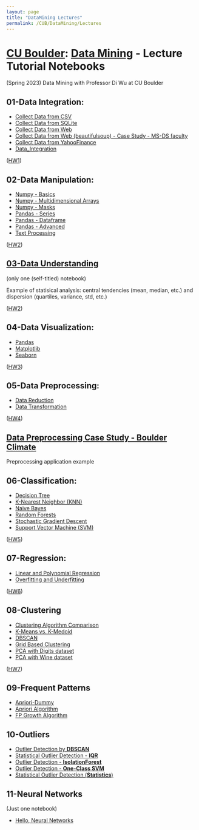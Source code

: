 ```yaml
---
layout: page
title: "DataMining Lectures"
permalink: /CUB/DataMining/Lectures
---
```


# [CU Boulder](../../CUB.md): [Data Mining](DataMining.md) - Lecture Tutorial Notebooks
(Spring 2023) Data Mining with Professor Di Wu at CU Boulder

## 01-Data Integration:
- [Collect Data from CSV](Lecture-Tutorials/01-Data-Integration/CollectDataFromCSV.html)
- [Collect Data from SQLite](Lecture-Tutorials/01-Data-Integration/CollectDataFromSQLite.html)
- [Collect Data from Web](Lecture-Tutorials/01-Data-Integration/CollectDataFromWeb.html)
- [Collect Data from Web (beautifulsoup) - Case Study - MS-DS faculty](Lecture-Tutorials/01-Data-Integration/CollectDataFromWeb%20-%20Case%20Study%20-%20MSDS%20Faculty.html)
- [Collect Data from YahooFinance](Lecture-Tutorials/01-Data-Integration/CollectDataFromYahoo.html)
- [Data_Integration](Lecture-Tutorials/01-Data-Integration/Data_Integration.html)

([HW1](HW.md#hw-1))

## 02-Data Manipulation:
- [Numpy - Basics](Lecture-Tutorials/02-Data-Manipulation/Numpy%201%20-%20%20Basics.html)
- [Numpy - Multidimensional Arrays](Lecture-Tutorials/02-Data-Manipulation/Numpy%202%20-%20Multi%20Dimensional%20Arrays.html)
- [Numpy - Masks](Lecture-Tutorials/02-Data-Manipulation/Numpy%203%20-%20Masks.html)
- [Pandas - Series](Lecture-Tutorials/02-Data-Manipulation/Pandas%201%20-%20Series.html)
- [Pandas - Dataframe](Lecture-Tutorials/02-Data-Manipulation/Pandas%202%20-%20DataFrame.html)
- [Pandas - Advanced](Lecture-Tutorials/02-Data-Manipulation/Pandas%203%20-%20Advanced.html)
- [Text Processing](Lecture-Tutorials/02-Data-Manipulation/Text%20Processing.html)

([HW2](HW.md#hw-2))

## [03-Data Understanding](CU-Boulder/DataMining/Lecture-Tutorials/03-Data-Understanding/DataUnderstanding.html)
(only one (self-titled) notebook)

Example of statisical analysis: central tendencies (mean, median, etc.) and dispersion (quartiles, variance, std, etc.)

([HW2](HW.md#hw-2))

## 04-Data Visualization:
- [Pandas](Lecture-Tutorials/04-Data-Visualization/1%20-%20Pandas.html)
- [Matplotlib](Lecture-Tutorials/04-Data-Visualization/2%20-%20Matplotlib.html)
- [Seaborn](Lecture-Tutorials/04-Data-Visualization/3%20-%20Seaborn.html)

([HW3](HW.md#hw-3))

## 05-Data Preprocessing:
- [Data Reduction](Lecture-Tutorials/05-Data-Preprocessing/DataReduction.html)
- [Data Transformation](Lecture-Tutorials/05-Data-Preprocessing/DataTransformation.html)

([HW4](HW.md#hw-4))

## [Data Preprocessing Case Study - Boulder Climate](Lecture-Tutorials/Case-Study-Boulder-Weather/BoulderClimateCaseStudy.html)

Preprocessing application example

## 06-Classification:
- [Decision Tree](Lecture-Tutorials/06-Classification/DecisionTree.html)
- [K-Nearest Neighbor (KNN)](Lecture-Tutorials/06-Classification/KNN.html)
- [Naive Bayes](Lecture-Tutorials/06-Classification/NaiveBayes.html)
- [Random Forests](Lecture-Tutorials/06-Classification/RandomForests.html)
- [Stochastic Gradient Descent](Lecture-Tutorials/06-Classification/Stochastic%20Gradient%20Descent.html)
- [Support Vector Machine (SVM)](Lecture-Tutorials/06-Classification/SVM.html)

([HW5](HW.md#hw-5))

## 07-Regression:
- [Linear and Polynomial Regression](Lecture-Tutorials/07-Regression/Linear%20and%20Polynomial%20Regression.html)
- [Overfitting and Underfitting](Lecture-Tutorials/07-Regression/OverFitting%20and%20UnderFitting.html)

([HW6](HW.md#hw-6))

## 08-Clustering
- [Clustering Algorithm Comparison](Lecture-Tutorials/08-Clustering/ClusteringComparison.html)
- [K-Means vs. K-Medoid](Lecture-Tutorials/08-Clustering/KMeans_VS_KMedoid.html)
- [DBSCAN](Lecture-Tutorials/08-Clustering/DBSCAN.html)
- [Grid Based Clustering](Lecture-Tutorials/08-Clustering/GridBasedClustering.html)
- [PCA with Digits dataset](Lecture-Tutorials/08-Clustering/PCA_Digits.html)
- [PCA with Wine dataset](Lecture-Tutorials/08-Clustering/PCA_for_Wine.html)

([HW7](HW.md#hw-7))

## 09-Frequent Patterns
- [Apriori-Dummy](Lecture-Tutorials/09-Frequent-Patterns/Apriori-Dummy.html)
- [Apriori Algorithm](Lecture-Tutorials/09-Frequent-Patterns/AprioriAlgorithm.html)
- [FP Growth Algorithm](Lecture-Tutorials/09-Frequent-Patterns/FPGrowthAlgorithm.html)

## 10-Outliers
- [Outlier Detection by **DBSCAN**](Lecture-Tutorials/10-Outliers/DBSCAN.html)
- [Statistical Outlier Detection - **IQR**](Lecture-Tutorials/10-Outliers/IQR.html)
- [Outlier Detection - **IsolationForest**](Lecture-Tutorials/10-Outliers/IsolationForest.html)
- [Outlier Detection - **One-Class SVM**](Lecture-Tutorials/10-Outliers/OneClassSVM.html)
- [Statistical Outlier Detection (**Statistics**)](Lecture-Tutorials/10-Outliers/Statistics.html)

## 11-Neural Networks
(Just one notebook)

- [Hello, Neural Networks](Lecture-Tutorials/11-NeuralNetworks/HelloNeuralNetworks.html)